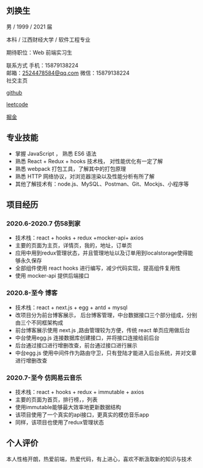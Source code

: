 ## 刘换生
男 / 1999 / 2021 届

本科 / 江西财经大学 / 软件工程专业

期待职位：Web 前端实习生

联系方式
手机：15879138224		
邮箱：2524478584@qq.com
微信：15879138224		
社交主页

[github](https://github.com/Charlie2244) 

[leetcode](https://leetcode-cn.com/u/jiu-gang-ting-feng/)

[掘金](https://juejin.im/user/1380642337336541/posts)

## 专业技能										
- 掌握 JavaScript ， 熟悉 ES6 语法
- 熟悉 React + Redux + hooks 技术栈， 对性能优化有一定了解
- 熟悉 webpack 打包工具，了解其中的打包原理
- 熟悉 HTTP 网络协议，对浏览器渲染以及性能分析有所了解
- 其他了解技术有：node.js、MySQL、Postman、Git、Mockjs、小程序等

## 项目经历
### 2020.6-2020.7	仿58到家
- 技术栈：react + hooks + redux +mocker-api+ axios
- 主要的页面为主页，详情页，我的，地址，订单页
- 应用中用到redux管理状态，并且管理地址以及订单用到localstorage使得能够永久保存
- 全部组件使用 react hooks 进行编写，减少代码实现，提高组件复用性
- 使用 mocker-api 提供后端接口

### 2020.8-至今	博客
- 技术栈：react + next.js + egg + antd + mysql
- 改项目分为前台博客展示， 后台博客管理，中台数据接口三个部分组成，分别由三个不同框架构成
- 前台博客展示使用 next.js ,路由管理较为方便，传统 react 单页应用做后台
- 中台使用egg.js 连接数据库创建接口，并将接口连接给前后台
- 后台通过接口进行增删改查，前台通过接口进行展示
- 中台egg.js 使用中间件作为路由守卫，只有登陆才能进入后台系统，并对文章进行增删改查
		
### 2020.7-至今	仿网易云音乐
- 技术栈：react + hooks + redux + immutable + axios
- 主要的页面为首页，排行榜，，列表
- 使用immutable能够最大效率地更新数据结构
- 该项目使用了一个真实的api接口，更真实的模仿音乐app
- 同样，该项目也使用了redux管理状态

## 个人评价


本人性格开朗，热爱前端，热爱代码，有上进心，喜欢不断汲取新的知识与技术
